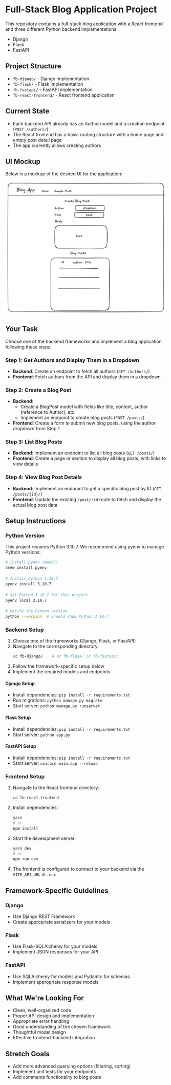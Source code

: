 # Full-Stack Blog Application Project

This repository contains a full-stack blog application with a React frontend and three different Python backend implementations:
- Django
- Flask
- FastAPI

## Project Structure

- `fb-django/` - Django implementation
- `fb-flask/` - Flask implementation  
- `fb-fastapi/` - FastAPI implementation
- `fb-react-frontend/` - React frontend application

## Current State

- Each backend API already has an Author model and a creation endpoint (`POST /authors/`)
- The React frontend has a basic routing structure with a home page and empty post detail page
- The app currently allows creating authors

## UI Mockup

Below is a mockup of the desired UI for the application:

![UI Mockup](ui_mockup.png)

## Your Task

Choose one of the backend frameworks and implement a blog application following these steps:

### Step 1: Get Authors and Display Them in a Dropdown
- **Backend**: Create an endpoint to fetch all authors (`GET /authors/`)
- **Frontend**: Fetch authors from the API and display them in a dropdown

### Step 2: Create a Blog Post
- **Backend**: 
  - Create a BlogPost model with fields like title, content, author (reference to Author), etc.
  - Implement an endpoint to create blog posts (`POST /posts/`)
- **Frontend**: Create a form to submit new blog posts, using the author dropdown from Step 1

### Step 3: List Blog Posts
- **Backend**: Implement an endpoint to list all blog posts (`GET /posts/`)
- **Frontend**: Create a page or section to display all blog posts, with links to view details

### Step 4: View Blog Post Details
- **Backend**: Implement an endpoint to get a specific blog post by ID (`GET /posts/{id}/`)
- **Frontend**: Update the existing `/post/:id` route to fetch and display the actual blog post data

## Setup Instructions

### Python Version
This project requires Python 3.10.7. We recommend using pyenv to manage Python versions:

```bash
# Install pyenv (macOS)
brew install pyenv

# Install Python 3.10.7
pyenv install 3.10.7

# Set Python 3.10.7 for this project
pyenv local 3.10.7

# Verify the Python version
python --version  # Should show Python 3.10.7
```

### Backend Setup

1. Choose one of the frameworks (Django, Flask, or FastAPI)
2. Navigate to the corresponding directory:
   ```bash
   cd fb-django/    # or fb-flask/ or fb-fastapi/
   ```
3. Follow the framework-specific setup below
4. Implement the required models and endpoints

#### Django Setup
- Install dependencies: `pip install -r requirements.txt`
- Run migrations: `python manage.py migrate`
- Start server: `python manage.py runserver`

#### Flask Setup
- Install dependencies: `pip install -r requirements.txt`
- Start server: `python app.py`

#### FastAPI Setup
- Install dependencies: `pip install -r requirements.txt`
- Start server: `uvicorn main:app --reload`

### Frontend Setup

1. Navigate to the React frontend directory:
   ```bash
   cd fb-react-frontend
   ```
2. Install dependencies:
   ```bash
   yarn
   # or
   npm install
   ```
3. Start the development server:
   ```bash
   yarn dev
   # or
   npm run dev
   ```
4. The frontend is configured to connect to your backend via the `VITE_API_URL` in `.env`

## Framework-Specific Guidelines

### Django
- Use Django REST Framework
- Create appropriate serializers for your models

### Flask
- Use Flask-SQLAlchemy for your models
- Implement JSON responses for your API

### FastAPI
- Use SQLAlchemy for models and Pydantic for schemas
- Implement appropriate response models

## What We're Looking For

- Clean, well-organized code
- Proper API design and implementation
- Appropriate error handling
- Good understanding of the chosen framework
- Thoughtful model design
- Effective frontend-backend integration

## Stretch Goals

- Add more advanced querying options (filtering, sorting)
- Implement unit tests for your endpoints
- Add comments functionality to blog posts
